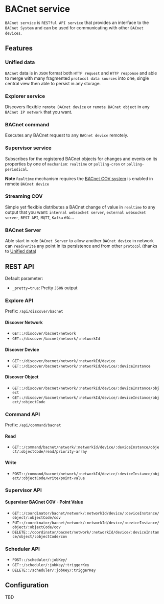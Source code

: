 # BACnet service

`BACnet service` is `RESTful API service` that provides an interface to the `BACnet System` and can be used for
communicating with other `BACnet devices`.

## Features

### Unified data

`BACnet` data is in `JSON` format both `HTTP request` and `HTTP response` and able to merge with many
fragmented `protocol data sources` into one, single central view then able to persist in any storage.

### Explorer service

Discovers flexible `remote BACnet device` or `remote BACnet object` in any `BACnet IP network` that you want.

### BACnet command

Executes any BACnet request to any `BACnet device` remotely.

### Supervisor service

Subscribes for the registered BACnet objects for changes and events on its properties by one of `mechanism`: `realtime`
or `polling-cron` or `polling-periodical`.

**Note** `Realtime` mechanism requires
the [BACnet COV system](https://store.chipkin.com/articles/bacnet-what-is-the-bacnet-change-of-value-cov) is enabled in
remote `BACnet device `

### Streaming COV

Simple yet flexible distributes a BACnet change of value in `realtime` to any output that you
want: `internal websocket server`, `external websocket server`, `REST API`, `MQTT`, `Kafka` etc...

### BACnet Server

Able start in role `BACnet Server` to allow another `BACnet device` in network can `read/write` any point in its
persistence and from other `protocol` (thanks to [Unified data](#unified-data))

## REST API

Default parameter:

- `_pretty=true`: Pretty `JSON` output

### Explore API

Prefix: `/api/discover/bacnet`

#### Discover Network

- `GET::/discover/bacnet/network`
- `GET::/discover/bacnet/network/:networkId`

#### Discover Device

- `GET::/discover/bacnet/network/:networkId/device`
- `GET::/discover/bacnet/network/:networkId/device/:deviceInstance`

#### Discover Object

- `GET::/discover/bacnet/network/:networkId/device/:deviceInstance/object`
- `GET::/discover/bacnet/network/:networkId/device/:deviceInstance/object/:objectCode`

### Command API

Prefix: `/api/command/bacnet`

#### Read

- `GET::/command/bacnet/network/:networkId/device/:deviceInstance/object/:objectCode/read/priority-array`

#### Write

- `POST::/command/bacnet/network/:networkId/device/:deviceInstance/object/:objectCode/write/point-value`

### Supervisor API

#### Supervisor BACnet COV - Point Value

- `GET::/coordinator/bacnet/network/:networkId/device/:deviceInstance/object/:objectCode/cov`
- `PUT::/coordinator/bacnet/network/:networkId/device/:deviceInstance/object/:objectCode/cov`
- `DELETE::/coordinator/bacnet/network/:networkId/device/:deviceInstance/object/:objectCode/cov`

### Scheduler API

- `POST::/scheduler/:jobKey/`
- `GET::/scheduler/:jobKey/:triggerKey`
- `DELETE::/scheduler/:jobKey/:triggerKey`

## Configuration

TBD
